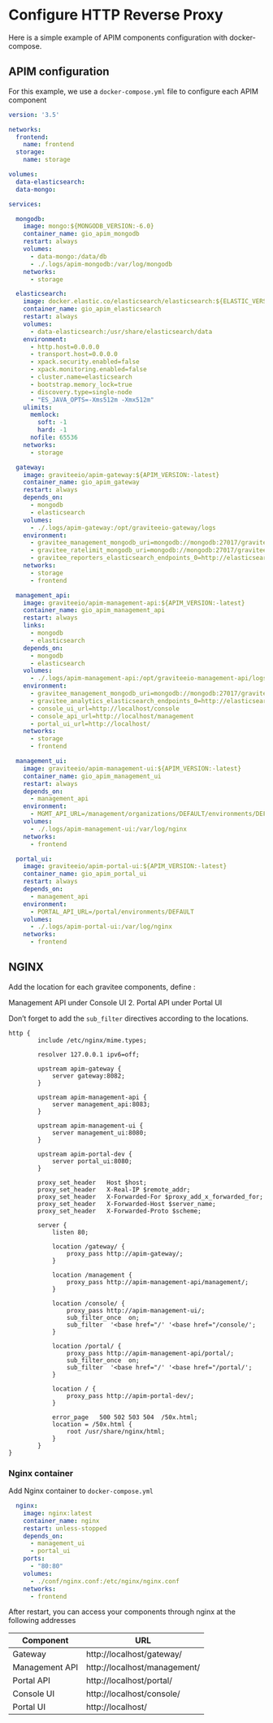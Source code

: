 # Configure HTTP Reverse Proxy

Here is a simple example of APIM components configuration with docker-compose.

## APIM configuration

For this example, we use a `docker-compose.yml` file to configure each APIM component

```yaml
version: '3.5'

networks:
  frontend:
    name: frontend
  storage:
    name: storage

volumes:
  data-elasticsearch:
  data-mongo:

services:

  mongodb:
    image: mongo:${MONGODB_VERSION:-6.0}
    container_name: gio_apim_mongodb
    restart: always
    volumes:
      - data-mongo:/data/db
      - ./.logs/apim-mongodb:/var/log/mongodb
    networks:
      - storage

  elasticsearch:
    image: docker.elastic.co/elasticsearch/elasticsearch:${ELASTIC_VERSION:-8.9.0}
    container_name: gio_apim_elasticsearch
    restart: always
    volumes:
      - data-elasticsearch:/usr/share/elasticsearch/data
    environment:
      - http.host=0.0.0.0
      - transport.host=0.0.0.0
      - xpack.security.enabled=false
      - xpack.monitoring.enabled=false
      - cluster.name=elasticsearch
      - bootstrap.memory_lock=true
      - discovery.type=single-node
      - "ES_JAVA_OPTS=-Xms512m -Xmx512m"
    ulimits:
      memlock:
        soft: -1
        hard: -1
      nofile: 65536
    networks:
      - storage

  gateway:
    image: graviteeio/apim-gateway:${APIM_VERSION:-latest}
    container_name: gio_apim_gateway
    restart: always
    depends_on:
      - mongodb
      - elasticsearch
    volumes:
      - ./.logs/apim-gateway:/opt/graviteeio-gateway/logs
    environment:
      - gravitee_management_mongodb_uri=mongodb://mongodb:27017/gravitee?serverSelectionTimeoutMS=5000&connectTimeoutMS=5000&socketTimeoutMS=5000
      - gravitee_ratelimit_mongodb_uri=mongodb://mongodb:27017/gravitee?serverSelectionTimeoutMS=5000&connectTimeoutMS=5000&socketTimeoutMS=5000
      - gravitee_reporters_elasticsearch_endpoints_0=http://elasticsearch:9200
    networks:
      - storage
      - frontend

  management_api:
    image: graviteeio/apim-management-api:${APIM_VERSION:-latest}
    container_name: gio_apim_management_api
    restart: always
    links:
      - mongodb
      - elasticsearch
    depends_on:
      - mongodb
      - elasticsearch
    volumes:
      - ./.logs/apim-management-api:/opt/graviteeio-management-api/logs
    environment:
      - gravitee_management_mongodb_uri=mongodb://mongodb:27017/gravitee?serverSelectionTimeoutMS=5000&connectTimeoutMS=5000&socketTimeoutMS=5000
      - gravitee_analytics_elasticsearch_endpoints_0=http://elasticsearch:9200
      - console_ui_url=http://localhost/console
      - console_api_url=http://localhost/management
      - portal_ui_url=http://localhost/
    networks:
      - storage
      - frontend

  management_ui:
    image: graviteeio/apim-management-ui:${APIM_VERSION:-latest}
    container_name: gio_apim_management_ui
    restart: always
    depends_on:
      - management_api
    environment:
      - MGMT_API_URL=/management/organizations/DEFAULT/environments/DEFAULT/
    volumes:
      - ./.logs/apim-management-ui:/var/log/nginx
    networks:
      - frontend

  portal_ui:
    image: graviteeio/apim-portal-ui:${APIM_VERSION:-latest}
    container_name: gio_apim_portal_ui
    restart: always
    depends_on:
      - management_api
    environment:
      - PORTAL_API_URL=/portal/environments/DEFAULT
    volumes:
      - ./.logs/apim-portal-ui:/var/log/nginx
    networks:
      - frontend
```

## NGINX

Add the location for each gravitee components, define :

Management API under Console UI
2. Portal API under Portal UI

Don’t forget to add the `sub_filter` directives according to the locations.

```
http {
        include /etc/nginx/mime.types;

        resolver 127.0.0.1 ipv6=off;

        upstream apim-gateway {
            server gateway:8082;
        }

        upstream apim-management-api {
            server management_api:8083;
        }

        upstream apim-management-ui {
            server management_ui:8080;
        }

        upstream apim-portal-dev {
            server portal_ui:8080;
        }

        proxy_set_header   Host $host;
        proxy_set_header   X-Real-IP $remote_addr;
        proxy_set_header   X-Forwarded-For $proxy_add_x_forwarded_for;
        proxy_set_header   X-Forwarded-Host $server_name;
        proxy_set_header   X-Forwarded-Proto $scheme;

        server {
            listen 80;

            location /gateway/ {
                proxy_pass http://apim-gateway/;
            }

            location /management {
                proxy_pass http://apim-management-api/management/;
            }

            location /console/ {
                proxy_pass http://apim-management-ui/;
                sub_filter_once  on;
                sub_filter  '<base href="/' '<base href="/console/';
            }

            location /portal/ {
                proxy_pass http://apim-management-api/portal/;
                sub_filter_once  on;
                sub_filter  '<base href="/' '<base href="/portal/';
            }

            location / {
                proxy_pass http://apim-portal-dev/;
            }

            error_page   500 502 503 504  /50x.html;
            location = /50x.html {
                root /usr/share/nginx/html;
            }
        }
}
```

### Nginx container

Add Nginx container to `docker-compose.yml`

```yaml
  nginx:
    image: nginx:latest
    container_name: nginx
    restart: unless-stopped
    depends_on:
      - management_ui
      - portal_ui
    ports:
      - "80:80"
    volumes:
      - ./conf/nginx.conf:/etc/nginx/nginx.conf
    networks:
      - frontend
```

After restart, you can access your components through nginx at the following addresses

| Component      | URL                          |
| -------------- | ---------------------------- |
| Gateway        | http://localhost/gateway/    |
| Management API | http://localhost/management/ |
| Portal API     | http://localhost/portal/     |
| Console UI     | http://localhost/console/    |
| Portal UI      | http://localhost/            |
